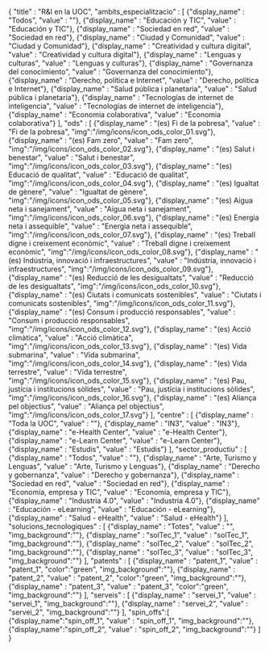 {	"title" : "R&I en la UOC",
	"ambits_especialitzacio" : [
		{"display_name" : "Todos", "value" : ""},
		{"display_name" : "Educación y TIC", "value" : "Educación y TIC"},
		{"display_name" : "Sociedad en red", "value" : "Sociedad en red"},
		{"display_name" : "Ciudad y Comunidad", "value" : "Ciudad y Comunidad"},
		{"display_name" : "Creatividad y cultura digital", "value" : "Creatividad y cultura digital"},
		{"display_name" : "Lenguas y culturas", "value" : "Lenguas y culturas"},
		{"display_name" : "Governanza del conocimiento", "value" : "Governanza del conocimiento"},
		{"display_name" : "Derecho, política e Internet", "value" : "Derecho, política e Internet"},
		{"display_name" : "Salud pública i planetaria", "value" : "Salud pública i planetaria"},
		{"display_name" : "Tecnologías de internet de inteligencia", "value" : "Tecnologías de internet de inteligencia"},
		{"display_name" : "Economia colaborativa", "value" : "Economia colaborativa"}
	], 
	"ods" : [
		{"display_name" : "(es) Fi de la pobresa", "value" : "Fi de la pobresa", "img":"/img/icons/icon_ods_color_01.svg"},
		{"display_name" : "(es) Fam zero", "value" : "Fam zero", "img":"/img/icons/icon_ods_color_02.svg"},
		{"display_name" : "(es) Salut i benestar", "value" : "Salut i benestar", "img":"/img/icons/icon_ods_color_03.svg"},
		{"display_name" : "(es) Educació de qualitat", "value" : "Educació de qualitat", "img":"/img/icons/icon_ods_color_04.svg"},
		{"display_name" : "(es) Igualtat de gènere", "value" : "Igualtat de gènere", "img":"/img/icons/icon_ods_color_05.svg"},
		{"display_name" : "(es) Aigua neta i sanejament", "value" : "Aigua neta i sanejament", "img":"/img/icons/icon_ods_color_06.svg"},
		{"display_name" : "(es) Energia neta i assequible", "value" : "Energia neta i assequible", "img":"/img/icons/icon_ods_color_07.svg"},
		{"display_name" : "(es) Treball digne i creixement econòmic", "value" : "Treball digne i creixement econòmic", "img":"/img/icons/icon_ods_color_08.svg"},
		{"display_name" : "(es) Indústria, innovació i infraestructures", "value" : "Indústria, innovació i infraestructures", "img":"/img/icons/icon_ods_color_09.svg"},
		{"display_name" : "(es) Reducció de les desigualtats", "value" : "Reducció de les desigualtats", "img":"/img/icons/icon_ods_color_10.svg"},
		{"display_name" : "(es) Ciutats i comunicats sostenibles", "value" : "Ciutats i comunicats sostenibles", "img":"/img/icons/icon_ods_color_11.svg"},
		{"display_name" : "(es) Consum i producció responsables", "value" : "Consum i producció responsables", "img":"/img/icons/icon_ods_color_12.svg"},
		{"display_name" : "(es) Acció climàtica", "value" : "Acció climàtica", "img":"/img/icons/icon_ods_color_13.svg"},
		{"display_name" : "(es) Vida submarina", "value" : "Vida submarina", "img":"/img/icons/icon_ods_color_14.svg"},
		{"display_name" : "(es) Vida terrestre", "value" : "Vida terrestre", "img":"/img/icons/icon_ods_color_15.svg"},
		{"display_name" : "(es) Pau, justícia i institucions sòlides", "value" : "Pau, justícia i institucions sòlides", "img":"/img/icons/icon_ods_color_16.svg"},
		{"display_name" : "(es) Aliança pel objectius", "value" : "Aliança pel objectius", "img":"/img/icons/icon_ods_color_17.svg"}
	],
	"centre" : [
		{"display_name" : "Toda la UOC", "value" : ""},
		{"display_name" : "IN3", "value" : "IN3"},
		{"display_name" : "e-Health Center", "value" : "e-Health Center"},
		{"display_name" : "e-Learn Center", "value" : "e-Learn Center"},
		{"display_name" : "Estudis", "value" : "Estudis"}
	],
	"sector_productiu" : [
        {"display_name" : "Todos", "value" : ""},
        {"display_name" : "Arte, Turismo y Lenguas", "value" : "Arte, Turismo y Lenguas"},
        {"display_name" : "Derecho y gobernanza", "value" : "Derecho y gobernanza"},
        {"display_name" : "Sociedad en red", "value" : "Sociedad en red"},
        {"display_name" : "Economía, empresa y TIC", "value" : "Economía, empresa y TIC"},
        {"display_name" : "Industria 4.0", "value" : "Industria 4.0"},
        {"display_name" : "Educación - eLearning", "value" : "Educación - eLearning"},
        {"display_name" : "Salud - eHealth", "value" : "Salud - eHealth"}
    ],
    "solucions_tecnologiques" : [ 
        {"display_name" : "Totes", "value" : "", "img_background":""},
        {"display_name" : "solTec_1", "value" : "solTec_1", "img_background":""}, 
        {"display_name" : "solTec_2", "value" : "solTec_2", "img_background":""}, 
        {"display_name" : "solTec_3", "value" : "solTec_3", "img_background":""} 
    ],
    "patents" : [ 
        {"display_name" : "patent_1", "value" : "patent_1", "color":"green", "img_background":""}, 
        {"display_name" : "patent_2", "value" : "patent_2", "color":"green", "img_background":""}, 
        {"display_name" : "patent_3", "value" : "patent_3", "color":"green", "img_background":""}
    ], 
    "serveis" : [ 
        {"display_name" : "servei_1", "value" : "servei_1", "img_background":""}, 
        {"display_name" : "servei_2", "value" : "servei_2", "img_background":""}
    ],
    "spin_offs":[
        {"display_name":"spin_off_1", "value" : "spin_off_1", "img_background":""},
        {"display_name":"spin_off_2", "value" : "spin_off_2", "img_background":""}
    ]
}